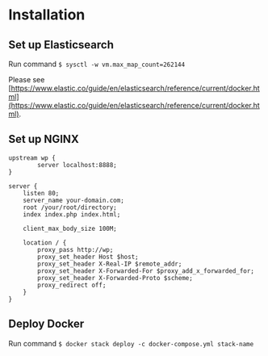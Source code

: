 # Installation

## Set up Elasticsearch

Run command `$ sysctl -w vm.max_map_count=262144`

Please see [https://www.elastic.co/guide/en/elasticsearch/reference/current/docker.html](https://www.elastic.co/guide/en/elasticsearch/reference/current/docker.html).

## Set up NGINX

```
upstream wp {
        server localhost:8888;
}

server {
    listen 80;
    server_name your-domain.com;
    root /your/root/directory;
    index index.php index.html;

    client_max_body_size 100M;

    location / {
        proxy_pass http://wp;
        proxy_set_header Host $host;
        proxy_set_header X-Real-IP $remote_addr;
        proxy_set_header X-Forwarded-For $proxy_add_x_forwarded_for;
        proxy_set_header X-Forwarded-Proto $scheme;
        proxy_redirect off;
    }
}
```

## Deploy Docker 

Run command `$ docker stack deploy -c docker-compose.yml stack-name`
